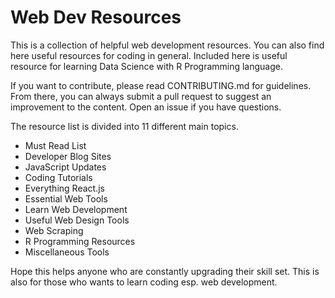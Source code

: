 # Web Dev Resources
This is a collection of helpful web development resources.
You can also find here useful resources for coding in general.
Included here is useful resource for learning Data Science with R Programming language.

If you want to contribute, please read CONTRIBUTING.md for guidelines.
From there, you can always submit a pull request to suggest an improvement to the content.
Open an issue if you have questions.

The resource list is divided into 11 different main topics.

 - Must Read List
 - Developer Blog Sites
 - JavaScript Updates
 - Coding Tutorials
 - Everything React.js
 - Essential Web Tools
 - Learn Web Development
 - Useful Web Design Tools
 - Web Scraping
 - R Programming Resources
 - Miscellaneous Tools

Hope this helps anyone who are constantly upgrading their skill set.
This is also for those who wants to learn coding esp. web development.
